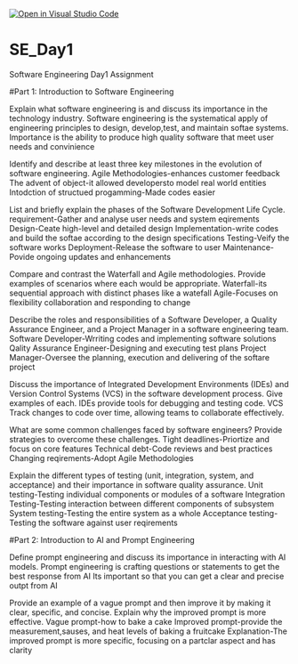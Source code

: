 [![Open in Visual Studio Code](https://classroom.github.com/assets/open-in-vscode-2e0aaae1b6195c2367325f4f02e2d04e9abb55f0b24a779b69b11b9e10269abc.svg)](https://classroom.github.com/online_ide?assignment_repo_id=15569939&assignment_repo_type=AssignmentRepo)
# SE_Day1
Software Engineering Day1 Assignment

#Part 1: Introduction to Software Engineering

Explain what software engineering is and discuss its importance in the technology industry.
Software engineering is the systematical apply of engineering principles to design, develop,test, and maintain softae systems.
Importance is the ability to produce high quality software that meet user needs and convinience



Identify and describe at least three key milestones in the evolution of software engineering.
Agile Methodologies-enhances customer feedback
The advent of object-it allowed developersto model real world entities
Intodction of structued progamming-Made codes easier



List and briefly explain the phases of the Software Development Life Cycle.
requirement-Gather and analyse user needs and system eqirements
Design-Ceate high-level and detailed design
Implementation-write codes and build the softae according to the design specifications
Testing-Veify the software works
Deployment-Release the software to user
Maintenance-Povide ongoing updates and enhancements




Compare and contrast the Waterfall and Agile methodologies. Provide examples of scenarios where each would be appropriate.
Waterfall-its sequential approach with distinct phases like a watefall
Agile-Focuses on flexibility collaboration and responding to change



Describe the roles and responsibilities of a Software Developer, a Quality Assurance Engineer, and a Project Manager in a software engineering team.
Software Developer-Wrriting codes and implementing software solutions
Qality Assurance Engineer-Designing and executing test plans
Project Manager-Oversee the planning, execution and delivering of the softare project



Discuss the importance of Integrated Development Environments (IDEs) and Version Control Systems (VCS) in the software development process. Give examples of each.
IDEs provide tools for debugging and testing code.
VCS Track changes to code over time, allowing teams to collaborate effectively.



What are some common challenges faced by software engineers? Provide strategies to overcome these challenges.
Tight deadlines-Priortize and focus on core features
Technical debt-Code reviews and best practices
Changing reqirements-Adopt Agile Methodologies



Explain the different types of testing (unit, integration, system, and acceptance) and their importance in software quality assurance.
Unit testing-Testing individual components or modules of a software
Integration Testing-Testing interaction between different components of subsystem
System testing-Testing the entire system as a whole
Acceptance testing-Testing the software against user reqirements



#Part 2: Introduction to AI and Prompt Engineering


Define prompt engineering and discuss its importance in interacting with AI models.
Prompt engineering is crafting questions or statements to get the best response from AI
Its important so that you can get a clear and precise outpt from AI



Provide an example of a vague prompt and then improve it by making it clear, specific, and concise. Explain why the improved prompt is more effective.
Vague prompt-how to bake a cake
Improved prompt-provide the measurement,sauses, and heat levels of baking a fruitcake
Explanation-The improved prompt is more specific, focusing on a partclar aspect and has clarity

